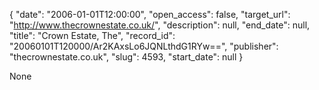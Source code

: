 {
  "date": "2006-01-01T12:00:00", 
  "open_access": false, 
  "target_url": "http://www.thecrownestate.co.uk/", 
  "description": null, 
  "end_date": null, 
  "title": "Crown Estate, The", 
  "record_id": "20060101T120000/Ar2KAxsLo6JQNLthdG1RYw==", 
  "publisher": "thecrownestate.co.uk", 
  "slug": 4593, 
  "start_date": null
}

None